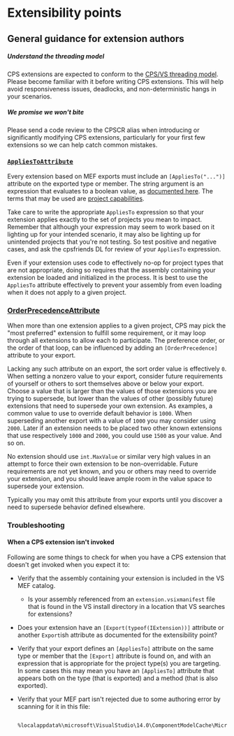 Extensibility points
====================

General guidance for extension authors
--------------------------------------

##### Understand the threading model

CPS extensions are expected to conform to the [CPS/VS threading
model](../overview/threading_model.md). Please become familiar with it 
before writing CPS extensions. This will help avoid responsiveness 
issues, deadlocks, and non-deterministic hangs in your scenarios.

##### We promise we won't bite

Please send a code review to the CPSCR alias when introducing or significantly
modifying CPS extensions, particularly for your first few extensions so
we can help catch common mistakes.

### [`AppliesToAttribute`](http://index/Microsoft.VisualStudio.ProjectSystem.Utilities.v14.0/R/a40aabc698b937e1.html)

Every extension based on MEF exports must include an `[AppliesTo("...")]`
attribute on the exported type or member. The string argument is
an expression that evaluates to a boolean value, as [documented
here](http://msdn.microsoft.com/en-us/library/microsoft.visualstudio.shell.interop.ivsbooleansymbolexpressionevaluator.evaluateexpression.aspx).
The terms that may be used are [project
capabilities](../overview/about_project_capabilities.md).

Take care to write the appropriate `AppliesTo` expression so that your
extension applies exactly to the set of projects you mean to impact. Remember
that although your expression may seem to work based on it lighting up for
your intended scenario, it may also be lighting up for unintended projects
that you're not testing. So test positive and negative cases, and ask the
cpsfriends DL for review of your `AppliesTo` expression.

Even if your extension uses code to effectively no-op for project types
that are not appropriate, doing so requires that the assembly containing
your extension be loaded and initialized in the process. It is best to
use the `AppliesTo` attribute effectively to prevent your assembly from even
loading when it does not apply to a given project.

### [OrderPrecedenceAttribute](http://index/Microsoft.VisualStudio.ProjectSystem.Utilities.v14.0/R/68b045852438c9bc.html)

When more than one extension applies to a given project, CPS may pick the
"most preferred" extension to fulfill some requirement, or it may loop
through all extensions to allow each to participate. The preference order,
or the order of that loop, can be influenced by adding an `[OrderPrecedence]`
attribute to your export.

Lacking any such attribute on an export, the sort order value is effectively
`0`. When setting a nonzero value to your export, consider future requirements
of yourself or others to sort themselves above or below your export. Choose
a value that is larger than the values of those extensions you are trying to
supersede, but lower than the values of other (possibly future) extensions
that need to supersede your own extension. As examples, a common value to
use to override default behavior is `1000`. When superseding another export
with a value of `1000` you may consider using `2000`. Later if an extension
needs to be placed two other known extensions that use respectively `1000`
and `2000`, you could use `1500` as your value. And so on.

No extension should use `int.MaxValue` or similar very high values in
an attempt to force their own extension to be non-overridable. Future
requirements are not yet known, and you or others may need to override
your extension, and you should leave ample room in the value space to
supersede your extension.

Typically you may omit this attribute from your exports until you discover
a need to supersede behavior defined elsewhere. 

### Troubleshooting

#### When a CPS extension isn't invoked

Following are some things to check for when you have a CPS extension that
doesn't get invoked when you expect it to:

- Verify that the assembly containing your extension is included in the 
  VS MEF catalog.
  - Is your assembly referenced from an `extension.vsixmanifest` file 
    that is found in the VS install directory in a location that VS 
    searches for extensions?
- Does your extension have an `[Export(typeof(IExtension))]` attribute 
  or another `Export`ish attribute as documented for the extensibility point?
- Verify that your export defines an `[AppliesTo]` attribute on the 
  same type or member that the `[Export]` attribute is found on, and 
  with an expression that is appropriate for the project type(s) you 
  are targeting. In some cases this may mean you have an `[AppliesTo]` 
  attribute that appears both on the type (that is exported) and a 
  method (that is also exported).
- Verify that your MEF part isn't rejected due to some authoring error 
  by scanning for it in this file:

        %localappdata%\microsoft\VisualStudio\14.0\ComponentModelCache\Microsoft.VisualStudio.Default.err
